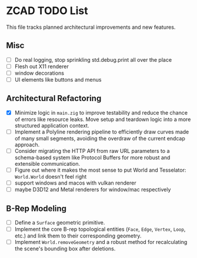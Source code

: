 # ZCAD TODO List

This file tracks planned architectural improvements and new features.

## Misc

- [ ] Do real logging, stop sprinkling std.debug.print all over the place
- [ ] Flesh out X11 renderer
- [ ] window decorations
- [ ] UI elements like buttons and menus

## Architectural Refactoring

- [x] Minimize logic in `main.zig` to improve testability and reduce the chance
  of errors like resource leaks. Move setup and teardown logic into a more
  structured application context.
- [ ] Implement a Polyline rendering pipeline to efficiently draw curves made of
  many small segments, avoiding the overdraw of the current endcap approach.
- [ ] Consider migrating the HTTP API from raw URL parameters to a schema-based
  system like Protocol Buffers for more robust and extensible communication.
- [ ] Figure out where it makes the most sense to put World and Tesselator:
  `World.World` doesn't feel right
- [ ] support windows and macos with vulkan renderer
- [ ] maybe D3D12 and Metal renderers for window/mac respectively

## B-Rep Modeling

- [ ] Define a `Surface` geometric primitive.
- [ ] Implement the core B-rep topological entities (`Face`, `Edge`, `Vertex`,
  `Loop`, etc.) and link them to their corresponding geometry.
- [ ] Implement `World.removeGeometry` and a robust method for recalculating the
  scene's bounding box after deletions.
